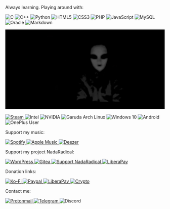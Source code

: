 Always learning. Playing around with:

<img alt="C" src="https://img.shields.io/badge/c%20-%2300599C.svg?&style=for-the-badge&logo=c&logoColor=white"/> <img alt="C++" src="https://img.shields.io/badge/c++%20-%2300599C.svg?&style=for-the-badge&logo=c%2B%2B&ogoColor=white"/> <img alt="Python" src="https://img.shields.io/badge/python%20-%2314354C.svg?&style=for-the-badge&logo=python&logoColor=white"/> <img alt="HTML5" src="https://img.shields.io/badge/html5%20-%23E34F26.svg?&style=for-the-badge&logo=html5&logoColor=white"/> <img alt="CSS3" src="https://img.shields.io/badge/css3%20-%231572B6.svg?&style=for-the-badge&logo=css3&logoColor=white"/> <img alt="PHP" src="https://img.shields.io/badge/php-%23777BB4.svg?&style=for-the-badge&logo=php&logoColor=white"/> <img alt="JavaScript" src="https://img.shields.io/badge/JS%20-%23323330.svg?&style=for-the-badge&logo=javascript&logoColor=%23F7DF1E"/> <img alt="MySQL" src="https://img.shields.io/badge/mysql-%2300f.svg?&style=for-the-badge&logo=mysql&logoColor=white"/> <img alt="Oracle" src ="https://img.shields.io/badge/oracle%20-%23F00000.svg?&style=for-the-badge&logo=oracle&logoColor=white"/> <img alt="Markdown" src="https://img.shields.io/badge/markdown-%23000000.svg?&style=for-the-badge&logo=markdown&logoColor=white"/>

![banner](./banner.png)

<a href="https://steamcommunity.com/id/fxvnder"> <img alt="Steam" src="https://img.shields.io/badge/founder%20-%23000000.svg?&style=for-the-badge&logo=steam&logoColor=white"/> </a> <img alt="Intel" src="https://img.shields.io/badge/i7 9700K @ 5.2GHz-0078D6.svg?&style=for-the-badge&logo=Intel&logoColor=white"/> <img alt="NVIDIA" src="https://img.shields.io/badge/GTX 1650 OC @ 280Hz + 144Hz-376B900.svg?&style=for-the-badge&logo=nVIDIA&logoColor=white"/> <img alt="Garuda Arch Linux" src="https://img.shields.io/badge/Garuda Linux-E95420?style=for-the-badge&logo=linux&logoColor=white" /> <img alt="Windows 10" src="https://img.shields.io/badge/Modded Debloated Windows 10-0078D6?style=for-the-badge&logo=windows&logoColor=white" /> <img alt="Android" src="https://img.shields.io/badge/Android Enthusiast-3DDC84?style=for-the-badge&logo=android&logoColor=white" /> <img alt="OnePlus User" src="https://img.shields.io/badge/OnePlus One & OnePlus 6-%23EB0028.svg?&style=for-the-badge&logo=OnePlus&logoColor=white"/>


Support my music:


<a href="https://open.spotify.com/artist/7BuRibgse0BfGZIrvzUvXF">
<img alt="Spotify" src="https://img.shields.io/badge/FXVNDER-1ED760?style=for-the-badge&logo=spotify&logoColor=white" />
</a>
<a href="https://music.apple.com/us/artist/fxvnder/1437109182">
<img alt="Apple Music" src="https://img.shields.io/badge/FXVNDER-9933CC?style=for-the-badge&logo=apple-music&logoColor=white" />
</a>
<a href="https://www.deezer.com/en/artist/51768902">
<img alt="Deezer" src="https://img.shields.io/badge/FXVNDER-FEAA2D?style=for-the-badge&logo=deezer&logoColor=white" />
</a>


Support my project NadaRadical:


<a href="https://NadaRadical.com/">
<img alt="WordPress" src="https://img.shields.io/badge/NadaRadical.com%20-%23117AC9.svg?&style=for-the-badge&logo=WordPress&logoColor=white"/> 
</a>
<a href="https://git.nadaradical.com/">
<img alt="Gitea" src="https://img.shields.io/badge/git.nadaradical.com%20-%23F05033.svg?&style=for-the-badge&logo=gitea&logoColor=white"/>
</a>
<a href="https://www.patreon.com/nadaradical">
<img alt="Support NadaRadical" src="https://img.shields.io/badge/Patreon.com/NadaRadical-F96854?style=for-the-badge&logo=patreon&logoColor=white" />
</a>
<a href="https://liberapay.com/NadaRadical/">
<img alt="LiberaPay" src="https://img.shields.io/badge/Liberapay.com/NadaRadical-F6C915?style=for-the-badge&logo=liberapay&logoColor=black" />
</a>


Donation links:


<a href="https://ko-fi.com/fxvnder">
<img alt="Ko-Fi" src="https://img.shields.io/badge/Ko--Fi/fxvnder-F16061?style=for-the-badge&logo=ko-fi&logoColor=white" /> 
</a>
<a href="https://paypal.me/fxvnderofficial">
<img alt="Paypal" src="https://img.shields.io/badge/PayPal.me/fxvnderofficial-00457C?style=for-the-badge&logo=paypal&logoColor=white" />
</a>
<a href="https://liberapay.com/fxvnder/">
<img alt="LiberaPay" src="https://img.shields.io/badge/Liberapay-F6C915?style=for-the-badge&logo=liberapay&logoColor=black" />
</a>
<a href="https://pastebin.com/V0aYTHL3">
<img alt="Crypto" src="https://img.shields.io/badge/Crypto Donations-000000?style=for-the-badge&logo=bitcoin&logoColor=white" /> 
</a>


Contact me: 


<a href="mailto:fxvnder@protonmail.com"> <img alt="Protonmail" src="https://img.shields.io/badge/fxvnder@protonmail.com-8B89CC?style=for-the-badge&logo=protonmail&logoColor=white" /> </a> <a href="https://telegram.me/fxvnder"> <img alt="Telegram" src="https://img.shields.io/badge/@fxvnder-2CA5E0?style=for-the-badge&logo=telegram&logoColor=white" /> </a> <img alt="Discord" src="https://img.shields.io/badge/FXVNDER%232156-%237289DA.svg?&style=for-the-badge&logo=discord&logoColor=white"/>
